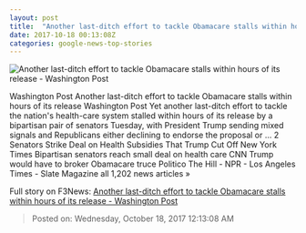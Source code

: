 ```yaml
---
layout: post
title:  "Another last-ditch effort to tackle Obamacare stalls within hours of its release - Washington Post"
date: 2017-10-18 00:13:08Z
categories: google-news-top-stories
---
```


![Another last-ditch effort to tackle Obamacare stalls within hours of its release - Washington Post](https://img.washingtonpost.com/rf/image_1484w/2010-2019/WashingtonPost/2017/10/17/National-Politics/Images/Health_Overhaul_Whats_Next_26335-b6068-4067.jpg?t=20170517)

Washington Post Another last-ditch effort to tackle Obamacare stalls within hours of its release Washington Post Yet another last-ditch effort to tackle the nation's health-care system stalled within hours of its release by a bipartisan pair of senators Tuesday, with President Trump sending mixed signals and Republicans either declining to endorse the proposal or ... 2 Senators Strike Deal on Health Subsidies That Trump Cut Off New York Times Bipartisan senators reach small deal on health care CNN Trump would have to broker Obamacare truce Politico The Hill - NPR - Los Angeles Times - Slate Magazine all 1,202 news articles »


Full story on F3News: [Another last-ditch effort to tackle Obamacare stalls within hours of its release - Washington Post](http://www.f3nws.com/n/WEJZhC)

> Posted on: Wednesday, October 18, 2017 12:13:08 AM

